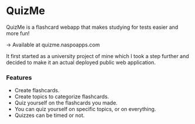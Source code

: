 # QuizMe

QuizMe is a flashcard webapp that makes studying for tests easier and more fun!

-> Available at quizme.naspoapps.com

It first started as a university project of mine which I took a step further and decided
to make it an actual deployed public web application.

### Features

- Create flashcards.
- Create topics to categorize flashcards.
- Quiz yourself on the flashcards you made.
- You can quiz yourself on specific topics, or on everything.
- Quizzes can be timed or not.
